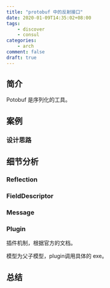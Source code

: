 ```yaml
---
title: "protobuf 中的反射接口"
date: 2020-01-09T14:35:02+08:00
tags:
    - discover
    - consul
categories:
    - arch
comment: false
draft: true
---
```


## 简介 ##

Potobuf 是序列化的工具。

## 案例 ##

### 设计思路 ###

## 细节分析 ##

### Reflection ###

### FieldDescriptor ###

### Message ###

### Plugin ###

插件机制，根据官方的文档。

模型为父子模型，plugin调用具体的 exe。



## 总结 ##

